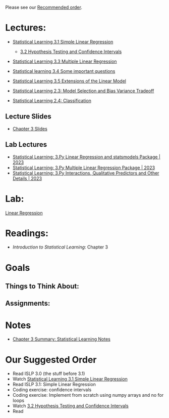 Please see our [Recommended order](#our-suggested-order).

# Lectures:
* [Statistical Learning 3.1 Simple Linear Regression](https://www.youtube.com/watch?v=vCHtY6Me5FI&list=PLoROMvodv4rPP6braWoRt5UCXYZ71GZIQ&index=13)
  * [3.2 Hypothesis Testing and Confidence Intervals](https://www.youtube.com/watch?v=3GiWpRfkSjc&list=PLoROMvodv4rPP6braWoRt5UCXYZ71GZIQ&index=14)

* [Statistical Learning 3.3 Multiple Linear Regression](https://www.youtube.com/watch?v=o9hoLdylWKo&list=PLoROMvodv4rPP6braWoRt5UCXYZ71GZIQ&index=15)
* [Statistical learning 3.4 Some important questions](https://www.youtube.com/watch?v=50sv4UTjE90&list=PLoROMvodv4rPP6braWoRt5UCXYZ71GZIQ&index=16)
* [Statistical Learning 3.5 Extensions of the Linear Model](https://www.youtube.com/watch?v=dEBQmiXv9fk&list=PLoROMvodv4rPP6braWoRt5UCXYZ71GZIQ&index=17)
* [Statistical Learning 2.3: Model Selection and Bias Variance Tradeoff](https://www.youtube.com/watch?v=pvcEQfcO3pk&list=PLoROMvodv4rPP6braWoRt5UCXYZ71GZIQ&index=7)
* [Statistical Learning 2.4: Classification](https://www.youtube.com/watch?v=BMJQ3LQ_QKU&list=PLoROMvodv4rPP6braWoRt5UCXYZ71GZIQ&index=8)

## Lecture Slides
* [Chapter 3 Slides](https://hastie.su.domains/ISLR2/Slides/Ch3_Linear_Regression.pdf)

## Lab Lectures
* [Statistical Learning: 3.Py Linear Regression and statsmodels Package | 2023](https://www.youtube.com/watch?v=mKalBNrxToU&list=PLoROMvodv4rPP6braWoRt5UCXYZ71GZIQ&index=18)
* [Statistical Learning: 3.Py Multiple Linear Regression Package | 2023](https://www.youtube.com/watch?v=pGOr3HZhUZQ&list=PLoROMvodv4rPP6braWoRt5UCXYZ71GZIQ&index=19)
* [Statistical Learning: 3.Py Interactions, Qualitative Predictors and Other Details | 2023](https://www.youtube.com/watch?v=d0K2mDclyXM&list=PLoROMvodv4rPP6braWoRt5UCXYZ71GZIQ&index=20)

# Lab:
[Linear Regression](https://github.com/intro-stat-learning/ISLP_labs/blob/stable/Ch03-linreg-lab.ipynb)
  
# Readings:
* _Introduction to Statistical Learning_: Chapter 3

# Goals


## Things to Think About:



## Assignments:

# Notes
* [Chapter 3 Summary: Statistical Learning Notes](ISLP_ch3_summary.md)


# Our Suggested Order
* Read ISLP 3.0 (the stuff before 3.1)
* Watch [Statistical Learning 3.1 Simple Linear Regression](https://www.youtube.com/watch?v=vCHtY6Me5FI&list=PLoROMvodv4rPP6braWoRt5UCXYZ71GZIQ&index=13)
* Read ISLP 3.1: Simple Linear Regression
* Coding exercise: confidence intervals
* Coding exercise: Implement from scratch using numpy arrays and no for loops
* Watch [3.2 Hypothesis Testing and Confidence Intervals](https://www.youtube.com/watch?v=3GiWpRfkSjc&list=PLoROMvodv4rPP6braWoRt5UCXYZ71GZIQ&index=14)
* Read 